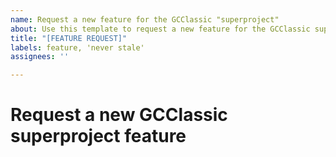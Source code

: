 ```yaml
---
name: Request a new feature for the GCClassic "superproject"
about: Use this template to request a new feature for the GCClassic superproject.
title: "[FEATURE REQUEST]"
labels: feature, 'never stale'
assignees: ''

---
```


# Request a new GCClassic superproject feature
<!--- STOP!  BEFORE YOU SUBMIT THIS ISSUE, PLEASE READ THE FOLLOWING: -->
<!--- -->
<!--- 1. If this is the first time you are submitting a GEOS-Chem issue via Github, we recommend that you first view -->
<!--- our tutorial videos at this link: https://www.youtube.com/c/geoschem -->
<!--- (a) Submitting GEOS-Chem issues on Github -->
<!--- (b) Subscribing to Github notifications -->
<!--- (c) Searching for GEOS-Chem issues and pull requests -->
<!--- --->
<!--- 2. Only post a GCClassic superproject feature request in this issue.
<!--- To report a bug in the GEOS-Chem science codebase, start a discussion, -->
<!--  or ask a general question about GEOS-Chem, please create an issue on 
<!--- the main GEOS-Chem repository, at this link: -->
<!--- https://github.com/geoschem/geos-chem/issues/new/choose -->
<!--- --->
